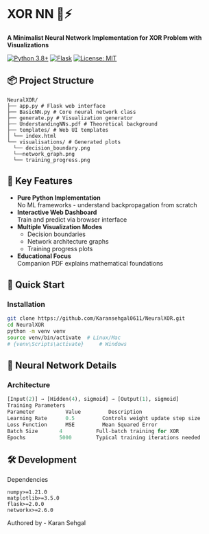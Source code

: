 # XOR NN 🧠⚡

**A Minimalist Neural Network Implementation for XOR Problem with Visualizations**

[![Python 3.8+](https://img.shields.io/badge/Python-3.8+-blue?logo=python)](https://www.python.org/)
[![Flask](https://img.shields.io/badge/Flask-2.0-lightgrey?logo=flask)](https://flask.palletsprojects.com/)
[![License: MIT](https://img.shields.io/badge/License-MIT-green)](LICENSE)

## 📦 Project Structure
```
NeuralXOR/
├── app.py # Flask web interface
├── BasicNN.py # Core neural network class
├── generate.py # Visualization generator
├── UnderstandingNNs.pdf # Theoretical background
├── templates/ # Web UI templates
│ └── index.html
└── visualisations/ # Generated plots
  └── decision_boundary.png
  └──network_graph.png
  └── training_progress.png
```

## 🌟 Key Features

- **Pure Python Implementation**  
  No ML frameworks - understand backpropagation from scratch
- **Interactive Web Dashboard**  
  Train and predict via browser interface
- **Multiple Visualization Modes**  
  - Decision boundaries  
  - Network architecture graphs  
  - Training progress plots
- **Educational Focus**  
  Companion PDF explains mathematical foundations

## 🚀 Quick Start

### Installation
```bash
git clone https://github.com/Karansehgal0611/NeuralXOR.git
cd NeuralXOR
python -m venv venv
source venv/bin/activate  # Linux/Mac
# {venv\Scripts\activate}     # Windows
```

## 🧠 Neural Network Details

### Architecture
```python
[Input(2)] → [Hidden(4), sigmoid] → [Output(1), sigmoid]
Training Parameters
Parameter    	   Value	     Description
Learning Rate	   0.5	       Controls weight update step size
Loss Function	   MSE	       Mean Squared Error
Batch Size	     4	         Full-batch training for XOR
Epochs	         5000	     Typical training iterations needed
```
##  🛠 Development
Dependencies
```
numpy>=1.21.0
matplotlib>=3.5.0
flask>=2.0.0
networkx>=2.6.0
```

Authored by -  Karan Sehgal

